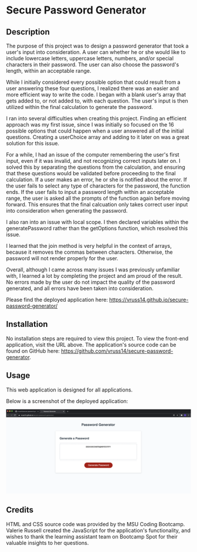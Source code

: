 # Secure Password Generator

## Description

The purpose of this project was to design a password generator that took a user's input into consideration. A user can whether he or she would like to include lowercase letters, uppercase letters, numbers, and/or special characters in their password. The user can also choose the password's length, within an acceptable range.

While I initially considered every possible option that could result from a user answering these four questions, I realized there was an easier and more efficient way to write the code. I began with a blank user's array that gets added to, or not added to, with each question. The user's input is then utilized within the final calculation to generate the password.

I ran into several difficulties when creating this project. Finding an efficient approach was my first issue, since I was initially so focused on the 16 possible options that could happen when a user answered all of the initial questions. Creating a userChoice array and adding to it later on was a great solution for this issue.

For a while, I had an issue of the computer remembering the user's first input, even if it was invalid, and not recognizing correct inputs later on. I solved this by separating the questions from the calculation, and ensuring that these questions would be validated before proceeding to the final calculation. If a user makes an error, he or she is notified about the error. If the user fails to select any type of characters for the password, the function ends. If the user fails to input a password length within an acceptable range, the user is asked all the prompts of the function again before moving forward. This ensures that the final calcuation only takes correct user input into consideration when generating the password.

I also ran into an issue with local scope. I then declared variables within the generatePassword rather than the getOptions function, which resolved this issue. 

I learned that the join method is very helpful in the context of arrays, because it removes the commas between characters. Otherwise, the password will not render properly for the user. 

Overall, although I came across many issues I was previously unfamiliar with, I learned a lot by completing the project and am proud of the result. No errors made by the user do not impact the quality of the password generated, and all errors have been taken into consideration.

Please find the deployed application here: https://vruss14.github.io/secure-password-generator/

## Installation

No installation steps are required to view this project. To view the front-end application, visit the URL above. The application's source code can be found on GitHub here: https://github.com/vruss14/secure-password-generator.

## Usage

This web application is designed for all applications.

Below is a screenshot of the deployed application:

![screenshot of portfolio webpage for desktop](password-generator-screenshot.png)

## Credits

HTML and CSS source code was provided by the MSU Coding Bootcamp. Valerie Russell created the JavaScript for the application's functionality, and wishes to thank the learning assistant team on Bootcamp Spot for their valuable insights to her questions.



